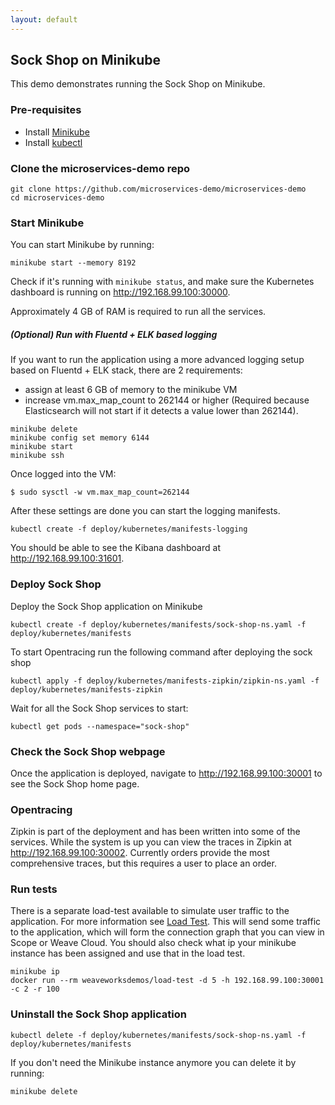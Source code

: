 ```yaml
---
layout: default
---
```


## Sock Shop on Minikube

This demo demonstrates running the Sock Shop on Minikube.

### Pre-requisites
* Install [Minikube](https://github.com/kubernetes/minikube)
* Install [kubectl](http://kubernetes.io/docs/user-guide/prereqs/)

### Clone the microservices-demo repo 

```
git clone https://github.com/microservices-demo/microservices-demo
cd microservices-demo
```

### Start Minikube

You can start Minikube by running:

```
minikube start --memory 8192
```

Check if it's running with `minikube status`, and make sure the Kubernetes dashboard is running on http://192.168.99.100:30000.

Approximately 4 GB of RAM is required to run all the services.

##### *(Optional)* Run with Fluentd + ELK based logging

If you want to run the application using a more advanced logging setup based on Fluentd + ELK stack, there are 2 requirements:
* assign at least 6 GB of memory to the minikube VM
* increase vm.max_map_count to 262144 or higher (Required because Elasticsearch will not start if it detects a value lower than 262144).

```
minikube delete
minikube config set memory 6144
minikube start
minikube ssh
```

Once logged into the VM:

```
$ sudo sysctl -w vm.max_map_count=262144
```

After these settings are done you can start the logging manifests.

```
kubectl create -f deploy/kubernetes/manifests-logging
```

You should be able to see the Kibana dashboard at http://192.168.99.100:31601.

### Deploy Sock Shop

Deploy the Sock Shop application on Minikube

```
kubectl create -f deploy/kubernetes/manifests/sock-shop-ns.yaml -f deploy/kubernetes/manifests
```

To start Opentracing run the following command after deploying the sock shop
```
kubectl apply -f deploy/kubernetes/manifests-zipkin/zipkin-ns.yaml -f deploy/kubernetes/manifests-zipkin
```

Wait for all the Sock Shop services to start:

```
kubectl get pods --namespace="sock-shop"
```

### Check the Sock Shop webpage

Once the application is deployed, navigate to http://192.168.99.100:30001 to see the Sock Shop home page.

### Opentracing

Zipkin is part of the deployment and has been written into some of the services.  While the system is up you can view the traces in
Zipkin at http://192.168.99.100:30002.  Currently orders provide the most comprehensive traces, but this requires a user to place an order.

### Run tests

There is a separate load-test available to simulate user traffic to the application. For more information see [Load Test](#loadtest).
This will send some traffic to the application, which will form the connection graph that you can view in Scope or Weave Cloud. You should
also check what ip your minikube instance has been assigned and use that in the load test.

```
minikube ip
docker run --rm weaveworksdemos/load-test -d 5 -h 192.168.99.100:30001 -c 2 -r 100
```

### Uninstall the Sock Shop application

```
kubectl delete -f deploy/kubernetes/manifests/sock-shop-ns.yaml -f deploy/kubernetes/manifests
```

If you don't need the Minikube instance anymore you can delete it by running:

```
minikube delete
```
